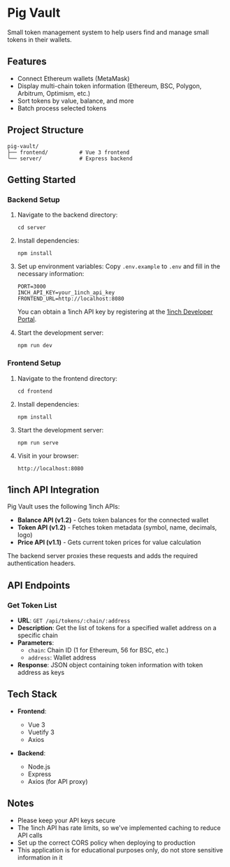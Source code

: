 # Pig Vault

Small token management system to help users find and manage small tokens in their wallets.

## Features

- Connect Ethereum wallets (MetaMask)
- Display multi-chain token information (Ethereum, BSC, Polygon, Arbitrum, Optimism, etc.)
- Sort tokens by value, balance, and more
- Batch process selected tokens

## Project Structure

```
pig-vault/
├── frontend/          # Vue 3 frontend
└── server/            # Express backend
```

## Getting Started

### Backend Setup

1. Navigate to the backend directory:
   ```
   cd server
   ```

2. Install dependencies:
   ```
   npm install
   ```

3. Set up environment variables:
   Copy `.env.example` to `.env` and fill in the necessary information:
   ```
   PORT=3000
   INCH_API_KEY=your_1inch_api_key
   FRONTEND_URL=http://localhost:8080
   ```

   You can obtain a 1inch API key by registering at the [1inch Developer Portal](https://portal.1inch.dev).

4. Start the development server:
   ```
   npm run dev
   ```

### Frontend Setup

1. Navigate to the frontend directory:
   ```
   cd frontend
   ```

2. Install dependencies:
   ```
   npm install
   ```

3. Start the development server:
   ```
   npm run serve
   ```

4. Visit in your browser:
   ```
   http://localhost:8080
   ```

## 1inch API Integration

Pig Vault uses the following 1inch APIs:

- **Balance API (v1.2)** - Gets token balances for the connected wallet
- **Token API (v1.2)** - Fetches token metadata (symbol, name, decimals, logo)
- **Price API (v1.1)** - Gets current token prices for value calculation

The backend server proxies these requests and adds the required authentication headers.

## API Endpoints

### Get Token List

- **URL**: `GET /api/tokens/:chain/:address`
- **Description**: Get the list of tokens for a specified wallet address on a specific chain
- **Parameters**:
  - `chain`: Chain ID (1 for Ethereum, 56 for BSC, etc.)
  - `address`: Wallet address
- **Response**: JSON object containing token information with token address as keys

## Tech Stack

- **Frontend**:
  - Vue 3
  - Vuetify 3
  - Axios

- **Backend**:
  - Node.js
  - Express
  - Axios (for API proxy)

## Notes

- Please keep your API keys secure
- The 1inch API has rate limits, so we've implemented caching to reduce API calls
- Set up the correct CORS policy when deploying to production
- This application is for educational purposes only, do not store sensitive information in it

